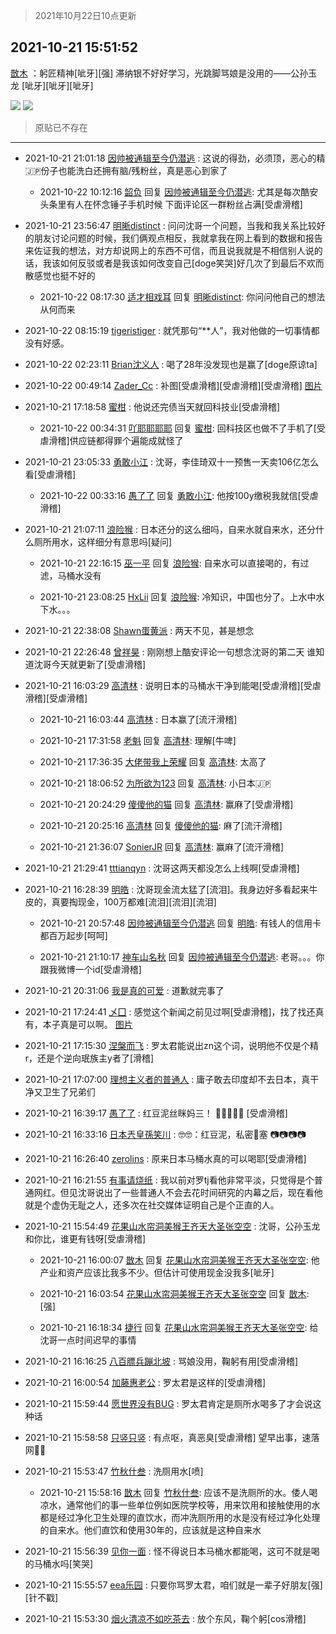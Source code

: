 > 2021年10月22日10点更新
<link rel="stylesheet" href="https://cdn.jsdelivr.net/gh/taotie6/sampleJSON@main/css/photo_show.css">
<meta name="referrer" content="no-referrer" />


 ## 2021-10-21 15:51:52 

 [㪚木](https://www.coolapk.com/feed/30846887?shareKey=NjBiZTZmZjRiN2YzNjE3MTFlMzg~) ：躬匠精神[呲牙][强]
滞纳银不好好学习，光跳脚骂娘是没用的——公孙玉龙
[呲牙][呲牙][呲牙] 

<div class="album">
<img class="img-item" src="http://image.coolapk.com/feed/2021/1021/15/1081091_8c6d1afc_2539_5681@750x801.jpeg" />
<img class="img-item" src="http://image.coolapk.com/feed/2021/1021/15/1081091_1ca3931c_2708_2758@1080x1178.png" />
</div>

> 原贴已不存在 

 ------- 

- 2021-10-21 21:01:18 [因帅被通辑至今仍潜逃](uid=832365) : 这说的得劲，必须顶，恶心的精🇯🇵份子也能洗白还拥有脑/残粉丝，真是恶心到家了 

    - 2021-10-22 10:12:16 [韶负](uid=3378542) 回复 [因帅被通辑至今仍潜逃](uid=832365): 尤其是每次酷安头条里有人在怀念锤子手机时候 下面评论区一群粉丝占满[受虐滑稽] 

- 2021-10-21 23:56:47 [明晰distinct](uid=1960890) : 问问沈哥一个问题，当我和我关系比较好的朋友讨论问题的时候，我们俩观点相反，我就拿我在网上看到的数据和报告来佐证我的想法，对方却说网上的东西不可信，而且说我就是不相信别人说的话，我该如何反驳或者是我该如何改变自己[doge笑哭]好几次了到最后不欢而散感觉也挺不好的 

    - 2021-10-22 08:17:30 [适才相戏耳](uid=2363272) 回复 [明晰distinct](uid=1960890): 你问问他自己的想法从何而来 

- 2021-10-22 08:15:19 [tigeristiger](uid=479695) : 就凭那句“**人”，我对他做的一切事情都没有好感。 

- 2021-10-22 02:23:11 [Brian沈义人](uid=886080) : 喝了28年没发现也是赢了[doge原谅ta] 

- 2021-10-22 00:49:14 [Zader_Cc](uid=1453125) : 补图[受虐滑稽][受虐滑稽][受虐滑稽] [图片](http://image.coolapk.com/feed/2021/1022/00/1453125_4e287b3c_4952_7968@274x260.gif)

- 2021-10-21 17:18:58 [蜜柑](uid=1097842) : 他说还完债当天就回科技业[受虐滑稽] 

    - 2021-10-22 00:34:31 [吖耶耶耶耶](uid=1523259) 回复 [蜜柑](uid=1097842): 回科技区也做不了手机了[受虐滑稽]供应链都得罪个遍能成就怪了 

- 2021-10-21 23:05:33 [勇敢小江](uid=1282724) : 沈哥，李佳琦双十一预售一天卖106亿怎么看[受虐滑稽] 

    - 2021-10-22 00:33:16 [愚了了](uid=734193) 回复 [勇敢小江](uid=1282724): 他按100y缴税我就信[受虐滑稽] 

- 2021-10-21 21:07:11 [浪险猴](uid=2337567) : 日本还分的这么细吗，自来水就自来水，还分什么厕所用水，这样细分有意思吗[疑问] 

    - 2021-10-21 22:16:15 [巫一平](uid=3346380) 回复 [浪险猴](uid=2337567): 自来水可以直接喝的，有过滤，马桶水没有 

    - 2021-10-21 23:08:25 [HxLii](uid=3516163) 回复 [浪险猴](uid=2337567): 冷知识，中国也分了。上水中水下水。。。 

- 2021-10-21 22:38:08 [Shawn蛋黄派](uid=2642278) : 两天不见，甚是想念 

- 2021-10-21 22:26:48 [曾祥昊](uid=6695078) : 刚刚想上酷安评论一句想念沈哥的第二天
谁知道沈哥今天就更新了[受虐滑稽] 

- 2021-10-21 16:03:29 [高清林](uid=8114305) : 说明日本的马桶水干净到能喝[受虐滑稽][受虐滑稽][受虐滑稽] 

    - 2021-10-21 16:03:44 [高清林](uid=8114305) : 日本赢了[流汗滑稽] 

    - 2021-10-21 17:31:58 [老魁](uid=1703096) 回复 [高清林](uid=8114305): 理解[牛啤] 

    - 2021-10-21 17:36:35 [大佬带我上荣耀](uid=3016539) 回复 [高清林](uid=8114305): 太高了 

    - 2021-10-21 18:06:52 [为所欲为123](uid=1478611) 回复 [高清林](uid=8114305): 小日本🇯🇵 

    - 2021-10-21 20:24:29 [傻傻他的猫](uid=831321) 回复 [高清林](uid=8114305): 赢麻了[受虐滑稽] 

    - 2021-10-21 20:25:16 [高清林](uid=8114305) 回复 [傻傻他的猫](uid=831321): 麻了[流汗滑稽] 

    - 2021-10-21 21:36:07 [SonierJR](uid=12215298) 回复 [高清林](uid=8114305): 赢麻了[流汗滑稽] 

- 2021-10-21 21:29:41 [tttianqyn](uid=15345635) : 沈哥这两天都没怎么上线啊[受虐滑稽] 

- 2021-10-21 16:28:39 [明皓](uid=1682514) : 沈哥现金流太猛了[流泪]。我身边好多看起来牛皮的，真要掏现金，100万都难[流泪][流泪][流泪] 

    - 2021-10-21 20:57:48 [因帅被通辑至今仍潜逃](uid=832365) 回复 [明皓](uid=1682514): 有钱人的信用卡都百万起步[呵呵] 

    - 2021-10-21 21:10:17 [神车山名秋](uid=1030948) 回复 [因帅被通辑至今仍潜逃](uid=832365): 老哥。。。你跟我微博一个id[受虐滑稽] 

- 2021-10-21 20:31:06 [我是真的可爱](uid=731138) : 道歉就完事了 

- 2021-10-21 17:24:41 [乄囗](uid=759206) : 感觉这个新闻之前见过啊[受虐滑稽]，找了找还真有，本子真是可以啊。 [图片](http://image.coolapk.com/feed/2021/1021/17/759206_829587a0_8280_1246@1128x2400.jpeg)

- 2021-10-21 17:15:30 [涅槃而飞](uid=1128897) : 罗太君能说出zn这个词，说明他不仅是个精r，还是个逆向珉族主y者了[滑稽] 

- 2021-10-21 17:07:00 [理想主义者的普通人](uid=1708330) : 庸子敢去印度却不去日本，真干净又卫生了兄弟们 

- 2021-10-21 16:39:17 [愚了了](uid=734193) : 红豆泥丝眯妈三！
📸📸📸📸📸
[受虐滑稽] 

- 2021-10-21 16:33:16 [日本兲皇孫笑川](uid=782363) : 🤓🤓：红豆泥，私密🐴塞
📷📷📷📷 

- 2021-10-21 16:26:40 [zerolins](uid=4255244) : 原来日本马桶水真的可以喝耶[受虐滑稽] 

- 2021-10-21 16:21:55 [有事请烧纸](uid=1802946) : 我以前对罗tj看他非常平淡，只觉得是个普通网红。但见沈哥说出了一些普通人不会去花时间研究的内幕之后，现在看他就是个虚伪无耻之人，还多次在社交媒体证明自己是个正直的人。 

- 2021-10-21 15:54:49 [花果山水帘洞美猴王齐天大圣张空空](uid=850679) : 沈哥，公孙玉龙和你比，谁更有钱呀[受虐滑稽] 

    - 2021-10-21 16:00:07 [㪚木](uid=1081091) 回复 [花果山水帘洞美猴王齐天大圣张空空](uid=850679): 他产业和资产应该比我多不少。但估计可使用现金没我多[呲牙] 

    - 2021-10-21 16:03:54 [花果山水帘洞美猴王齐天大圣张空空](uid=850679) 回复 [㪚木](uid=1081091): [强] 

    - 2021-10-21 16:18:34 [捷行](uid=1629443) 回复 [花果山水帘洞美猴王齐天大圣张空空](uid=850679): 给沈哥一点时间迟早的事情 

- 2021-10-21 16:16:25 [八百膘兵蹦北坡](uid=1105274) : 骂娘没用，鞠躬有用[受虐滑稽] 

- 2021-10-21 16:00:54 [加藤惠老公](uid=1266680) : 罗太君是这样的[受虐滑稽] 

- 2021-10-21 15:59:44 [愿世界没有BUG](uid=1923715) : 罗太君肯定是厕所水喝多了才会说这种话 

- 2021-10-21 15:58:58 [只竖只竖](uid=4291126) : 有点呕，真恶臭[受虐滑稽]  望早出事，速落网🙏🙏 

- 2021-10-21 15:53:47 [竹秋什叁](uid=2319428) : 洗厕用水[喷] 

    - 2021-10-21 15:58:16 [㪚木](uid=1081091) 回复 [竹秋什叁](uid=2319428): 应该不是洗厕所的水。倭人喝凉水，通常他们的事一些单位例如医院学校等，用来饮用和接触使用的水都是经过净化卫生处理的直饮水，而冲洗厕所用的水是没有经过净化处理的自来水。他们直饮和使用30年的，应该就是这种自来水 

- 2021-10-21 15:56:39 [见你一面](uid=598942) : 怪不得说日本马桶水都能喝，这可不就是喝的马桶水吗[笑哭] 

- 2021-10-21 15:55:57 [eea乐园](uid=1326339) : 只要你骂罗太君，咱们就是一辈子好朋友[强][针不戳] 

- 2021-10-21 15:53:30 [烟火清凉不如吃茶去](uid=4279524) : 放个东风，鞠个躬[cos滑稽] 

